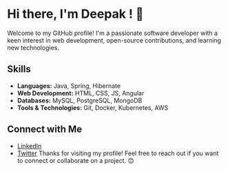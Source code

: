# Hi there, I'm Deepak ! 👋

Welcome to my GitHub profile! I'm a passionate software developer with a keen interest in web development, open-source contributions, and learning new technologies.

## Skills

- **Languages:** Java, Spring, Hibernate
- **Web Development:** HTML, CSS, JS, Angular
- **Databases:** MySQL, PostgreSQL, MongoDB
- **Tools & Technologies:** Git, Docker, Kubernetes, AWS

## Connect with Me

- [LinkedIn](https://www.linkedin.com/in/katariyadeepak/)
- [Twitter](https://twitter.com/katariya_deepak)
Thanks for visiting my profile! Feel free to reach out if you want to connect or collaborate on a project. 😊
